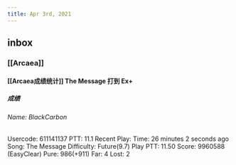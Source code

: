 ```yaml
---
title: Apr 3rd, 2021
---
```


## inbox
### [[Arcaea]]
#### [[Arcaea成绩统计]] The Message 打到 Ex+
##### 成绩
###### Name: BlackCarbon
Usercode: 611141137
PTT: 11.1
Recent Play:
Time: 26 minutes 2 seconds ago
Song: The Message
Difficulty: Future(9.7)
Play PTT: 11.50
Score: 9960588 (EasyClear)
Pure: 986(+911)
Far: 4
Lost: 2
##
